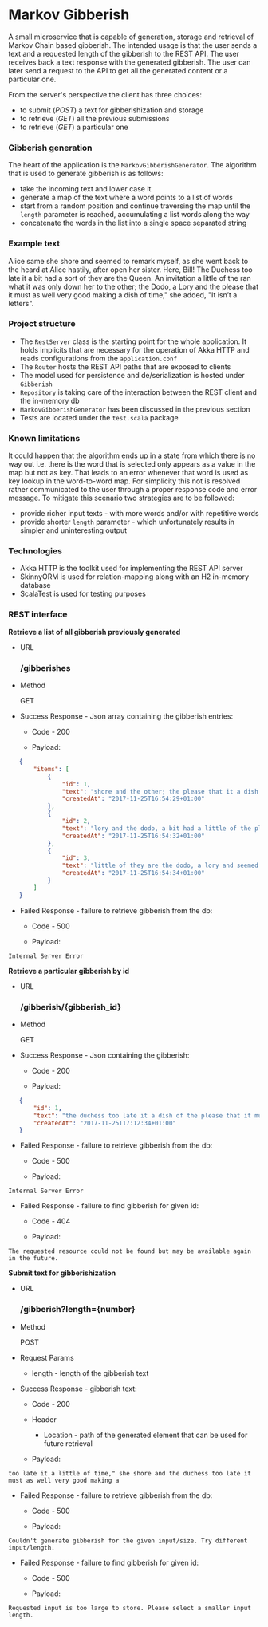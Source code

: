 # Markov Gibberish

A small microservice that is capable of generation, storage and retrieval of Markov Chain based gibberish.
The intended usage is that the user sends a text and a requested length of the gibberish to the REST API. The user receives back a text response with the generated gibberish.
The user can later send a request to the API to get all the generated content or a particular one.

From the server's perspective the client has three choices:
- to submit (_POST_) a text for gibberishization and storage
- to retrieve (_GET_) all the previous submissions
- to retrieve (_GET_) a particular one


### Gibberish generation
The heart of the application is the `MarkovGibberishGenerator`. The algorithm that is used to generate gibberish is as follows:
- take the incoming text and lower case it
- generate a map of the text where a word points to a list of words
- start from a random position and continue traversing the map until the `length` parameter is reached, accumulating a list words along the way
- concatenate the words in the list into a single space separated string


### Example text
Alice same she shore and seemed to remark myself, as she went back to the heard at Alice hastily, after open her sister. Here, Bill! The Duchess too late it a bit had a sort of they are the Queen. An invitation a little of the ran what it was only down her to the other; the Dodo, a Lory and the please that it must as well very good making a dish of time," she added, "It isn’t a letters".
 
### Project structure
- The `RestServer` class is the starting point for the whole application. It holds implicits that are necessary for the operation of Akka HTTP and reads configurations from the `application.conf`
- The `Router` hosts the REST API paths that are exposed to clients
- The model used for persistence and de/serialization is hosted under `Gibberish`
- `Repository` is taking care of the interaction between the REST client and the in-memory db
- `MarkovGibberishGenerator` has been discussed in the previous section
- Tests are located under the `test.scala` package

### Known limitations
It could happen that the algorithm ends up in a state from which there is no way out i.e. there is the word that is selected only appears as a value in the map but not as key. That leads to an error whenever that word is used as key lookup in the word-to-word map. For simplicity this not is resolved rather communicated to the user through a proper response code and error message.
To mitigate this scenario two strategies are to be followed:
- provide richer input texts - with more words and/or with repetitive words
- provide shorter `length` parameter - which unfortunately results in simpler and uninteresting output

### Technologies
- Akka HTTP is the toolkit used for implementing the REST API server
- SkinnyORM is used for relation-mapping along with an H2 in-memory database
- ScalaTest is used for testing purposes

### REST interface

**Retrieve a list of all gibberish previously generated**

* URL

    ### /gibberishes

* Method

    GET

* Success Response - Json array containing the gibberish entries:
    - Code - 200

    - Payload:
 ```json
    {
        "items": [
            {
                "id": 1,
                "text": "shore and the other; the please that it a dish of time,\" she added, \"it isn’t a dish of they are the",
                "createdAt": "2017-11-25T16:54:29+01:00"
            },
            {
                "id": 2,
                "text": "lory and the dodo, a bit had a little of the please that it must as well very good making a letters\".",
                "createdAt": "2017-11-25T16:54:32+01:00"
            },
            {
                "id": 3,
                "text": "little of they are the dodo, a lory and seemed to the queen. an invitation a sort of time,\" she went back",
                "createdAt": "2017-11-25T16:54:34+01:00"
            }
        ]
    }
 ```
* Failed Response - failure to retrieve gibberish from the db:
    - Code - 500

    - Payload:
```
Internal Server Error
```


**Retrieve a particular gibberish by id**

* URL

    ### /gibberish/{gibberish_id}

* Method

    GET

* Success Response - Json containing the gibberish:
    - Code - 200

    - Payload:
 ```json
    {
        "id": 1,
        "text": "the duchess too late it a dish of the please that it must as she went back to the please that it",
        "createdAt": "2017-11-25T17:12:34+01:00"
    }
 ```
* Failed Response - failure to retrieve gibberish from the db:
    - Code - 500

    - Payload:
```
Internal Server Error
```

* Failed Response - failure to find gibberish for given id:
    - Code - 404

    - Payload:
```
The requested resource could not be found but may be available again in the future.
```


**Submit text for gibberishization**

* URL

    ### /gibberish?length={number}

* Method

    POST

* Request Params

    - length - length of the gibberish text

* Success Response - gibberish text:
    - Code - 200

    - Header 
        
        - Location - path of the generated element that can be used for future retrieval 
        
    - Payload:
 ```
too late it a little of time," she shore and the duchess too late it must as well very good making a
 ```
* Failed Response - failure to retrieve gibberish from the db:
    - Code - 500

    - Payload:
```
Couldn't generate gibberish for the given input/size. Try different input/length.
```

* Failed Response - failure to find gibberish for given id:
    - Code - 500

    - Payload:
```
Requested input is too large to store. Please select a smaller input length.
```